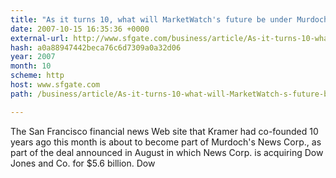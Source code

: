 ```yaml
---
title: "As it turns 10, what will MarketWatch's future be under Murdoch?"
date: 2007-10-15 16:35:36 +0000
external-url: http://www.sfgate.com/business/article/As-it-turns-10-what-will-MarketWatch-s-future-be-2518546.php
hash: a0a88947442beca76c6d7309a0a32d06
year: 2007
month: 10
scheme: http
host: www.sfgate.com
path: /business/article/As-it-turns-10-what-will-MarketWatch-s-future-be-2518546.php

---
```


The San Francisco financial news Web site that Kramer had co-founded 10 years ago this month is about to become part of Murdoch's News Corp., as part of the deal announced in August in which News Corp. is acquiring Dow Jones and Co. for $5.6 billion. Dow
